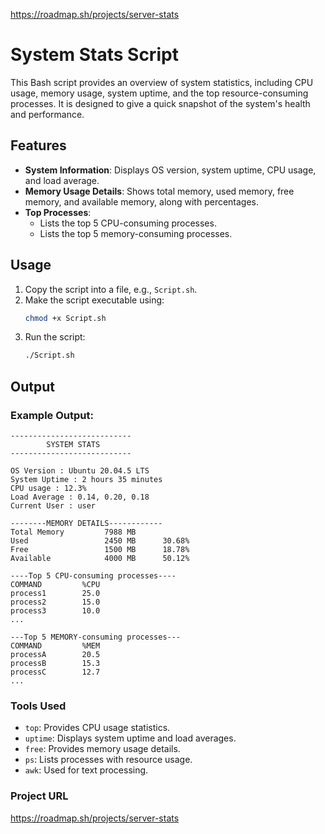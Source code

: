 https://roadmap.sh/projects/server-stats

# System Stats Script

This Bash script provides an overview of system statistics, including CPU usage, memory usage, system uptime, and the top resource-consuming processes. It is designed to give a quick snapshot of the system's health and performance.

## Features

- **System Information**: Displays OS version, system uptime, CPU usage, and load average.
- **Memory Usage Details**: Shows total memory, used memory, free memory, and available memory, along with percentages.
- **Top Processes**:
  - Lists the top 5 CPU-consuming processes.
  - Lists the top 5 memory-consuming processes.

## Usage

1. Copy the script into a file, e.g., `Script.sh`.
2. Make the script executable using:
   ```bash
   chmod +x Script.sh
   ```
3. Run the script:
   ```bash
   ./Script.sh
   ```

## Output

### Example Output:
```
---------------------------
        SYSTEM STATS       
---------------------------

OS Version : Ubuntu 20.04.5 LTS
System Uptime : 2 hours 35 minutes
CPU usage : 12.3%
Load Average : 0.14, 0.20, 0.18
Current User : user

--------MEMORY DETAILS------------
Total Memory         7988 MB
Used                 2450 MB      30.68%
Free                 1500 MB      18.78%
Available            4000 MB      50.12%

----Top 5 CPU-consuming processes----
COMMAND         %CPU
process1        25.0
process2        15.0
process3        10.0
...

---Top 5 MEMORY-consuming processes---
COMMAND         %MEM
processA        20.5
processB        15.3
processC        12.7
...
```

### Tools Used

- `top`: Provides CPU usage statistics.
- `uptime`: Displays system uptime and load averages.
- `free`: Provides memory usage details.
- `ps`: Lists processes with resource usage.
- `awk`: Used for text processing.
### Project URL
https://roadmap.sh/projects/server-stats




